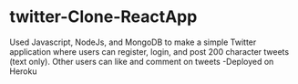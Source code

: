 # twitter-Clone-ReactApp
Used Javascript, NodeJs, and MongoDB to make a simple Twitter application where users can register, login, and post 200 character tweets (text only). 
Other users can like and comment on tweets
-Deployed on Heroku
